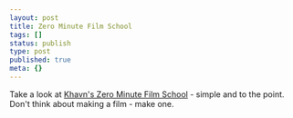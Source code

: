 ```yaml
---
layout: post
title: Zero Minute Film School
tags: []
status: publish
type: post
published: true
meta: {}
---
```

Take a look at [Khavn's Zero Minute Film School](http://www.kamiasroad.com/khavn/zero.html) - simple and to the point.  Don't think about making a film - make one.
